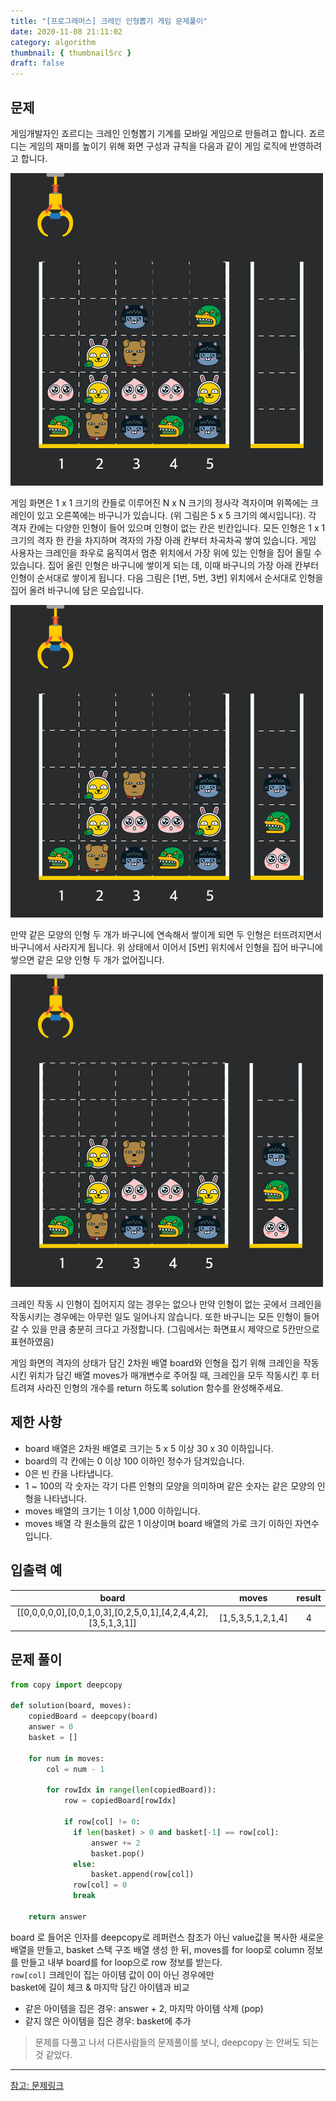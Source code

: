 ```yaml
---
title: "[프로그래머스] 크레인 인형뽑기 게임 문제풀이"
date: 2020-11-08 21:11:02
category: algorithm
thumbnail: { thumbnailSrc }
draft: false
---
```


## 문제
게임개발자인 죠르디는 크레인 인형뽑기 기계를 모바일 게임으로 만들려고 합니다.
죠르디는 게임의 재미를 높이기 위해 화면 구성과 규칙을 다음과 같이 게임 로직에 반영하려고 합니다.

![](./images/crane_game_101.png)

게임 화면은 1 x 1 크기의 칸들로 이루어진 N x N 크기의 정사각 격자이며 위쪽에는 크레인이 있고 오른쪽에는 바구니가 있습니다. (위 그림은 5 x 5 크기의 예시입니다). 각 격자 칸에는 다양한 인형이 들어 있으며 인형이 없는 칸은 빈칸입니다. 모든 인형은 1 x 1 크기의 격자 한 칸을 차지하며 격자의 가장 아래 칸부터 차곡차곡 쌓여 있습니다. 게임 사용자는 크레인을 좌우로 움직여서 멈춘 위치에서 가장 위에 있는 인형을 집어 올릴 수 있습니다. 집어 올린 인형은 바구니에 쌓이게 되는 데, 이때 바구니의 가장 아래 칸부터 인형이 순서대로 쌓이게 됩니다. 다음 그림은 [1번, 5번, 3번] 위치에서 순서대로 인형을 집어 올려 바구니에 담은 모습입니다.

![](./images/crane_game_102.png)

만약 같은 모양의 인형 두 개가 바구니에 연속해서 쌓이게 되면 두 인형은 터뜨려지면서 바구니에서 사라지게 됩니다. 위 상태에서 이어서 [5번] 위치에서 인형을 집어 바구니에 쌓으면 같은 모양 인형 두 개가 없어집니다.

![](./images/crane_game_103.gif)

크레인 작동 시 인형이 집어지지 않는 경우는 없으나 만약 인형이 없는 곳에서 크레인을 작동시키는 경우에는 아무런 일도 일어나지 않습니다. 또한 바구니는 모든 인형이 들어갈 수 있을 만큼 충분히 크다고 가정합니다. (그림에서는 화면표시 제약으로 5칸만으로 표현하였음)

게임 화면의 격자의 상태가 담긴 2차원 배열 board와 인형을 집기 위해 크레인을 작동시킨 위치가 담긴 배열 moves가 매개변수로 주어질 때, 크레인을 모두 작동시킨 후 터트려져 사라진 인형의 개수를 return 하도록 solution 함수를 완성해주세요.

## 제한 사항
- board 배열은 2차원 배열로 크기는 5 x 5 이상 30 x 30 이하입니다.
- board의 각 칸에는 0 이상 100 이하인 정수가 담겨있습니다.
- 0은 빈 칸을 나타냅니다.
- 1 ~ 100의 각 숫자는 각기 다른 인형의 모양을 의미하며 같은 숫자는 같은 모양의 인형을 나타냅니다.
- moves 배열의 크기는 1 이상 1,000 이하입니다.
- moves 배열 각 원소들의 값은 1 이상이며 board 배열의 가로 크기 이하인 자연수입니다.

## 입출력 예
|board|moves|result|
|:-:|:-:|:-:|
|[[0,0,0,0,0],[0,0,1,0,3],[0,2,5,0,1],[4,2,4,4,2],[3,5,1,3,1]]|[1,5,3,5,1,2,1,4]|4|

## 문제 풀이

```py
from copy import deepcopy

def solution(board, moves):
    copiedBoard = deepcopy(board)
    answer = 0
    basket = []
    
    for num in moves:
        col = num - 1
        
        for rowIdx in range(len(copiedBoard)):
            row = copiedBoard[rowIdx]
            
            if row[col] != 0:
              if len(basket) > 0 and basket[-1] == row[col]:
                  answer += 2
                  basket.pop()
              else:
                  basket.append(row[col])
              row[col] = 0
              break
              
    return answer
```

board 로 들어온 인자를 deepcopy로 레퍼런스 참조가 아닌 value값을 복사한 새로운 배열을 만들고, basket 스택 구조 배열 생성 한 뒤, moves를 for loop로 column 정보를 만들고 내부 board를 for loop으로 row 정보를 받는다.<br />
`row[col]` 크레인이 집는 아이템 값이 0이 아닌 경우에만<br />
basket에 길이 체크 & 마지막 담긴 아이템과 비교<br />
- 같은 아이템을 집은 경우: answer + 2, 마지막 아이템 삭제 (pop)
- 같지 않은 아이템을 집은 경우: basket에 추가

> 문제를 다풀고 나서 다른사람들의 문제풀이를 보니, deepcopy 는 안써도 되는것 같았다.
----

[참고: 문제링크](https://programmers.co.kr/learn/courses/30/lessons/64061)
